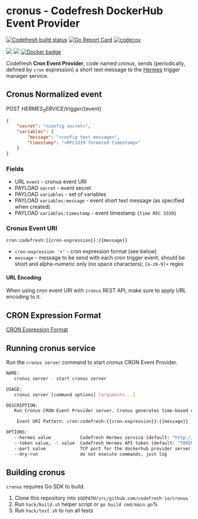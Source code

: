 # cronus - Codefresh DockerHub Event Provider
[![Codefresh build status]( https://g.codefresh.io/api/badges/build?repoOwner=codefresh-io&repoName=cronus&branch=master&pipelineName=cronus&accountName=codefresh-inc&type=cf-1)]( https://g.codefresh.io/repositories/codefresh-io/cronus/builds?filter=trigger:build;branch:master;service:5a8999cf6b985f0001c6142b~cronus) [![Go Report Card](https://goreportcard.com/badge/github.com/codefresh-io/cronus)](https://goreportcard.com/report/github.com/codefresh-io/cronus) [![codecov](https://codecov.io/gh/codefresh-io/cronus/branch/master/graph/badge.svg)](https://codecov.io/gh/codefresh-io/cronus)

[![](https://images.microbadger.com/badges/image/codefresh/cronus.svg)](http://microbadger.com/images/codefresh/cronus) [![](https://images.microbadger.com/badges/commit/codefresh/cronus.svg)](https://microbadger.com/images/codefresh/cronus) [![Docker badge](https://img.shields.io/docker/pulls/codefresh/cronus.svg)](https://hub.docker.com/r/codefresh/cronus/)

Codefresh **Cron Event Provider**, code named *cronus*, sends (periodically, defined by `cron` expression) a short text message to the [Hermes](https://github.com/codefresh-io/hermes) trigger manager service.

## Cronus Normalized event

POST ${HERMES_SERVICE}/trigger/${event}

```json
{
    "secret": "<config secret>",
    "variables": {
        "message": "<config text message>",
        "timestamp": "<RFC3339 formated timestamp>"
    }
}
```

### Fields

- URL `event` - cronus event URI
- PAYLOAD `secret` - event secret
- PAYLOAD `variables` - set of variables
- PAYLOAD `variables:message` - event short text message (as specified when created)
- PAYLOAD `variables:timestamp` - event timestamp `{time RFC 3339}`

### Cronus Event URI

`cron:codefresh:{{cron-expression}}:{{message}}`

- `cron-expression '+'` - cron expression format (see below)
- `message` - message to be send with each cron trigger event; should be short and alpha-numeric only (no space characters); `[a-z0-9]+` regex

#### URL Encoding

When using cron event URI with `cronus` REST API, make sure to apply URL encoding to it.

## CRON Expression Format

[CRON Expression Format](./docs/expression.md)

## Running cronus service

Run the `cronus server` command to start *cronus* CRON Event Provider.

```sh
NAME:
   cronus server - start cronus server

USAGE:
   cronus server [command options] [arguments...]

DESCRIPTION:
   Run Cronus CRON Event Provider server. Cronus generates time-based events and sends normalized event payload to the Codefresh Hermes trigger manager service to invoke associated Codefresh pipelines.

    Event URI Pattern: cron:codefresh:{{cron-expression}}:{{message}}

OPTIONS:
   --hermes value           Codefresh Hermes service (default: "http://hermes/") [$HERMES_SERVICE]
   --token value, -t value  Codefresh Hermes API token (default: "TOKEN") [$HERMES_TOKEN]
   --port value             TCP port for the dockerhub provider server (default: 8080)
   --dry-run                do not execute commands, just log
```

## Building cronus

`cronus` requires Go SDK to build.

1. Clone this repository into `$GOPATH/src/github.com/codefresh-io/cronus`
1. Run `hack/build.sh` helper script or `go build cmd/main.go`%
1. Run `hack/test.sh` to run all tests